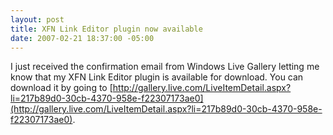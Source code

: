 ```yaml
---
layout: post
title: XFN Link Editor plugin now available
date: 2007-02-21 18:37:00 -05:00
---
```


I just received the confirmation email from Windows Live Gallery letting me know that my XFN Link Editor plugin is available for download. You can download it by going to [http://gallery.live.com/LiveItemDetail.aspx?li=217b89d0-30cb-4370-958e-f22307173ae0](http://gallery.live.com/LiveItemDetail.aspx?li=217b89d0-30cb-4370-958e-f22307173ae0).
